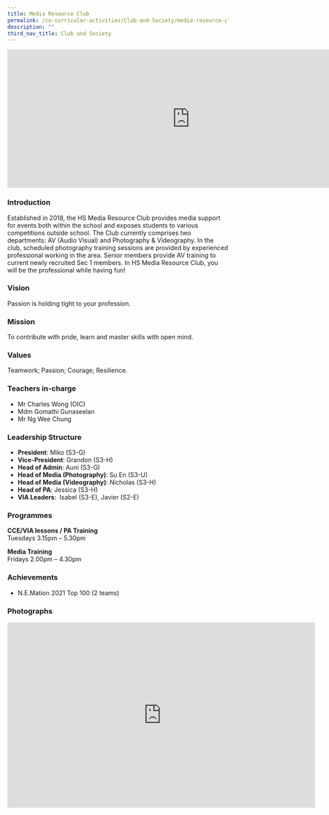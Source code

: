 ```yaml
---
title: Media Resource Club
permalink: /co-curricular-activities/Club-and-Society/media-resource-club/
description: ""
third_nav_title: Club and Society
---
```

<center><iframe allowfullscreen="" allow="accelerometer; autoplay; clipboard-write; encrypted-media; gyroscope; picture-in-picture" frameborder="0" title="2022 MRC Open House" src="https://www.youtube.com/embed/dxH7NXJ7WRg" height="315" width="830"></iframe></center>

### Introduction

Established in 2018, the HS Media Resource Club provides media support for events both within the school and exposes students to various competitions outside school. The Club currently comprises two departments: AV (Audio Visual) and Photography &amp; Videography. In the club, scheduled photography training sessions are provided by experienced professional working in the area. Senior members provide AV training to current newly recruited Sec 1 members. In HS Media Resource Club, you will be the professional while having fun!

### Vision

Passion is holding tight to your profession.

### Mission

To contribute with pride, learn and master skills with open mind.

### Values

Teamwork; Passion; Courage; Resilience.

### Teachers in-charge

*   Mr Charles Wong (OIC)
*   Mdm Gomathi Gunaseelan  
*   Mr Ng Wee Chung

### Leadership Structure
*   **President**: Miko (S3-G)
*   **Vice-President**: Grandon (S3-H)
*   **Head of Admin**: Auni (S3-G)
*   **Head of Media (Photography)**: Su En (S3-U)
*   **Head of Media (Videography)**: Nicholas (S3-H)
*   **Head of PA**: Jessica (S3-H)
*   **VIA Leaders**:&nbsp; Isabel (S3-E), Javier (S2-E)

### Programmes

**CCE/VIA lessons / PA Training**    
Tuesdays 3.15pm – 5.30pm

**Media Training**   
Fridays 2.00pm – 4.30pm

  

### Achievements

*   N.E.Mation 2021 Top 100 (2 teams)

### Photographs

<center><iframe allowfullscreen="true" height="422" width="700" frameborder="0" src="https://docs.google.com/presentation/d/e/2PACX-1vQaqzB1ope8Xmix6szz6oZ4xgr_IkDpcEhcY-O-pc9uHhH2rYkP2pJOSv0ZjoJ_9-QT4kiFY3dXSegz/embed?start=false&amp;loop=false&amp;delayms=3000"></iframe></center>